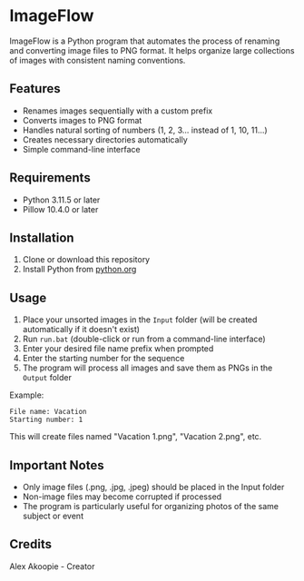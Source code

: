 # ImageFlow

ImageFlow is a Python program that automates the process of renaming and converting image files to PNG format. It helps organize large collections of images with consistent naming conventions.

## Features

- Renames images sequentially with a custom prefix
- Converts images to PNG format
- Handles natural sorting of numbers (1, 2, 3... instead of 1, 10, 11...)
- Creates necessary directories automatically
- Simple command-line interface

## Requirements

- Python 3.11.5 or later
- Pillow 10.4.0 or later

## Installation

1. Clone or download this repository
2. Install Python from [python.org](https://www.python.org/downloads/)

## Usage

1. Place your unsorted images in the `Input` folder (will be created automatically if it doesn't exist)
2. Run `run.bat` (double-click or run from a command-line interface)
3. Enter your desired file name prefix when prompted
4. Enter the starting number for the sequence
5. The program will process all images and save them as PNGs in the `Output` folder

Example:
```
File name: Vacation
Starting number: 1
```
This will create files named "Vacation 1.png", "Vacation 2.png", etc.

## Important Notes

- Only image files (.png, .jpg, .jpeg) should be placed in the Input folder
- Non-image files may become corrupted if processed
- The program is particularly useful for organizing photos of the same subject or event

## Credits

Alex Akoopie - Creator
